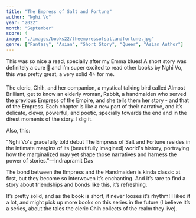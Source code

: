 ```yaml
---
title: "The Empress of Salt and Fortune"
author: "Nghi Vo"
year: "2022"
month: "September"
score: 4
image: "./images/books22/theempressofsaltandfortune.jpg"
genre: ["Fantasy", "Asian", "Short Story", "Queer", "Asian Author"]
---
```


This was so nice a read, specially after my Emma blues! A short story was definitely a cure 🤣 and I’m super excited to read other books by Nghi Vo, this was pretty great, a very solid 4⭐ for me.

The cleric, Chih, and her companion, a mystical talking bird called Almost Brilliant, get to know an elderly woman, Rabbit, a handmaiden who served the previous Empress of the Empire, and she tells them her story - and that of the Empress. Each chapter is like a new part of their narrative, and it’s delicate, clever, powerful, and poetic, specially towards the end and in the direst moments of the story. I dig it.

Also, this:

"Nghi Vo's gracefully told debut The Empress of Salt and Fortune resides in the intimate margins of its (beautifully imagined) world's history, portraying how the marginalized may yet shape those narratives and harness the power of stories."―Indrapramit Das

The bond between the Empress and the Handmaiden is kinda classic at first, but they become so interwoven it’s enchanting. And it’s rare to find a story about friendships and bonds like this, it’s refreshing.

It’s pretty solid, and as the book is short, it never looses it’s rhythm! I liked it a lot, and might pick up more books on this series in the future (I believe it’s a series, about the tales the cleric Chih collects of the realm they live).
